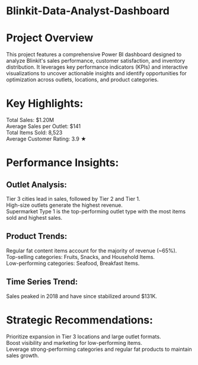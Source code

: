 # Blinkit-Data-Analyst-Dashboard

# Project Overview
This project features a comprehensive Power BI dashboard designed to analyze Blinkit's sales performance, customer satisfaction, and inventory distribution. It leverages key performance indicators (KPIs) and interactive visualizations to uncover actionable insights and identify opportunities for optimization across outlets, locations, and product categories.

# Key Highlights:
Total Sales: $1.20M  
Average Sales per Outlet: $141  
Total Items Sold: 8,523  
Average Customer Rating: 3.9 ★

# Performance Insights:
  ## Outlet Analysis:
   Tier 3 cities lead in sales, followed by Tier 2 and Tier 1.  
   High-size outlets generate the highest revenue.  
   Supermarket Type 1 is the top-performing outlet type with the most items sold and highest sales.
  
  ## Product Trends:
   Regular fat content items account for the majority of revenue (~65%).  
   Top-selling categories: Fruits, Snacks, and Household Items.  
   Low-performing categories: Seafood, Breakfast Items.  

   ## Time Series Trend:
  Sales peaked in 2018 and have since stabilized around $131K.  


# Strategic Recommendations:
Prioritize expansion in Tier 3 locations and large outlet formats.  
Boost visibility and marketing for low-performing items.  
Leverage strong-performing categories and regular fat products to maintain sales growth.  

